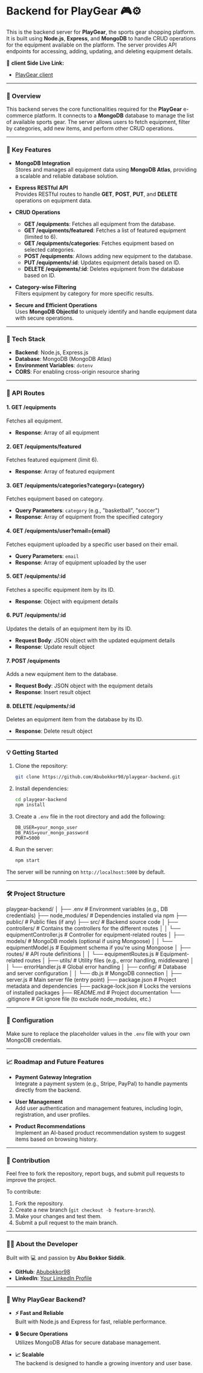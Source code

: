 # **Backend for PlayGear** 🎮⚙️

This is the backend server for **PlayGear**, the sports gear shopping platform. It is built using **Node.js**, **Express**, and **MongoDB** to handle CRUD operations for the equipment available on the platform. The server provides API endpoints for accessing, adding, updating, and deleting equipment details.

🔗 **client Side Live Link:**  
- [PlayGear client](https://playgear.netlify.app/)  

---

### **🚀 Overview**

This backend serves the core functionalities required for the **PlayGear** e-commerce platform. It connects to a **MongoDB** database to manage the list of available sports gear. The server allows users to fetch equipment, filter by categories, add new items, and perform other CRUD operations.

---

### **🔑 Key Features**

- **MongoDB Integration**  
  Stores and manages all equipment data using **MongoDB Atlas**, providing a scalable and reliable database solution.

- **Express RESTful API**  
  Provides RESTful routes to handle **GET**, **POST**, **PUT**, and **DELETE** operations on equipment data.

- **CRUD Operations**  
  - **GET /equipments**: Fetches all equipment from the database.
  - **GET /equipments/featured**: Fetches a list of featured equipment (limited to 6).
  - **GET /equipments/categories**: Fetches equipment based on selected categories.
  - **POST /equipments**: Allows adding new equipment to the database.
  - **PUT /equipments/:id**: Updates equipment details based on ID.
  - **DELETE /equipments/:id**: Deletes equipment from the database based on ID.

- **Category-wise Filtering**  
  Filters equipment by category for more specific results.

- **Secure and Efficient Operations**  
  Uses **MongoDB ObjectId** to uniquely identify and handle equipment data with secure operations.

---

### **🔨 Tech Stack**

- **Backend**: Node.js, Express.js  
- **Database**: MongoDB (MongoDB Atlas)  
- **Environment Variables**: `dotenv`  
- **CORS**: For enabling cross-origin resource sharing  

---

### **📜 API Routes**

#### **1. GET /equipments**
Fetches all equipment.

- **Response**: Array of all equipment

#### **2. GET /equipments/featured**
Fetches featured equipment (limit 6).

- **Response**: Array of featured equipment

#### **3. GET /equipments/categories?category={category}**
Fetches equipment based on category.

- **Query Parameters**: `category` (e.g., "basketball", "soccer")
- **Response**: Array of equipment from the specified category

#### **4. GET /equipments/user?email={email}**
Fetches equipment uploaded by a specific user based on their email.

- **Query Parameters**: `email`
- **Response**: Array of equipment uploaded by the user

#### **5. GET /equipments/:id**
Fetches a specific equipment item by its ID.

- **Response**: Object with equipment details

#### **6. PUT /equipments/:id**
Updates the details of an equipment item by its ID.

- **Request Body**: JSON object with the updated equipment details
- **Response**: Update result object

#### **7. POST /equipments**
Adds a new equipment item to the database.

- **Request Body**: JSON object with the equipment details
- **Response**: Insert result object

#### **8. DELETE /equipments/:id**
Deletes an equipment item from the database by its ID.

- **Response**: Delete result object

---

### **💡 Getting Started**

1. Clone the repository:

    ```bash
    git clone https://github.com/Abubokkor98/playgear-backend.git
    ```

2. Install dependencies:

    ```bash
    cd playgear-backend
    npm install
    ```

3. Create a `.env` file in the root directory and add the following:

    ```plaintext
    DB_USER=your_mongo_user
    DB_PASS=your_mongo_password
    PORT=5000
    ```

4. Run the server:

    ```bash
    npm start
    ```

The server will be running on `http://localhost:5000` by default.

---

### **🛠️ Project Structure**

playgear-backend/
│
├── .env                    # Environment variables (e.g., DB credentials)
├── node_modules/           # Dependencies installed via npm
├── public/                 # Public files (if any)
├── src/                    # Backend source code
│   ├── controllers/        # Contains the controllers for the different routes
│   │   └── equipmentController.js  # Controller for equipment-related routes
│   ├── models/             # MongoDB models (optional if using Mongoose)
│   │   └── equipmentModel.js      # Equipment schema if you're using Mongoose
│   ├── routes/             # API route definitions
│   │   └── equipmentRoutes.js    # Equipment-related routes
│   ├── utils/              # Utility files (e.g., error handling, middleware)
│   │   └── errorHandler.js       # Global error handling
│   ├── config/             # Database and server configuration
│   │   └── db.js           # MongoDB connection
│   ├── server.js           # Main server file (entry point)
├── package.json            # Project metadata and dependencies
├── package-lock.json       # Locks the versions of installed packages
├── README.md               # Project documentation
└── .gitignore              # Git ignore file (to exclude node_modules, etc.)

---

### **🔑 Configuration**

Make sure to replace the placeholder values in the `.env` file with your own MongoDB credentials.

---

### **📈 Roadmap and Future Features**

- **Payment Gateway Integration**  
  Integrate a payment system (e.g., Stripe, PayPal) to handle payments directly from the backend.

- **User Management**  
  Add user authentication and management features, including login, registration, and user profiles.

- **Product Recommendations**  
  Implement an AI-based product recommendation system to suggest items based on browsing history.

---

### **👥 Contribution**

Feel free to fork the repository, report bugs, and submit pull requests to improve the project.

To contribute:

1. Fork the repository.
2. Create a new branch (`git checkout -b feature-branch`).
3. Make your changes and test them.
4. Submit a pull request to the main branch.

---

### **🙋‍♂️ About the Developer**

Built with 💻 and passion by **Abu Bokkor Siddik**.

- **GitHub**: [Abubokkor98](https://github.com/Abubokkor98)  
- **LinkedIn**: [Your LinkedIn Profile](https://www.linkedin.com/in/abubokkor)

---

### **🚀 Why PlayGear Backend?**

- **⚡ Fast and Reliable**  
  Built with Node.js and Express for fast, reliable performance.

- **🔒 Secure Operations**  
  Utilizes MongoDB Atlas for secure database management.

- **📈 Scalable**  
  The backend is designed to handle a growing inventory and user base.
